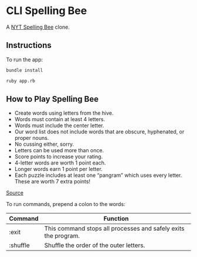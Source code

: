 # CLI Spelling Bee

A [NYT Spelling Bee](https://www.nytimes.com/puzzles/spelling-bee) clone.

## Instructions

To run the app:

```bash
bundle install
```

```bash
ruby app.rb
```

## How to Play Spelling Bee

- Create words using letters from the hive.
- Words must contain at least 4 letters.
- Words must include the center letter.
- Our word list does not include words that are obscure, hyphenated, or proper nouns.
- No cussing either, sorry.
- Letters can be used more than once.
- Score points to increase your rating.
- 4-letter words are worth 1 point each.
- Longer words earn 1 point per letter.
- Each puzzle includes at least one “pangram” which uses every letter. These are worth 7 extra points!

[Source](https://www.nytimes.com/puzzles/spelling-bee)

To run commands, prepend a colon to the words:

| Command | Function         |
|---------|------------------|
| :exit   | This command stops all processes and safely exits the program. |
| :shuffle| Shuffle the order of the outer letters. |

